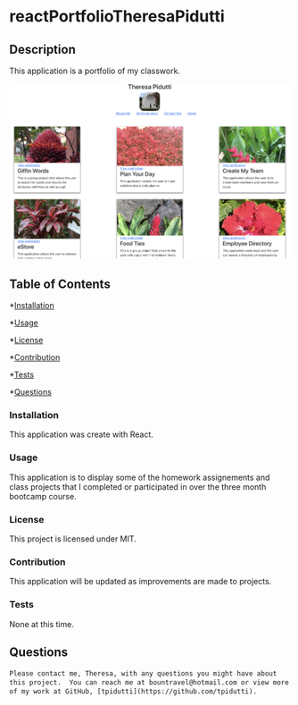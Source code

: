 # reactPortfolioTheresaPidutti

## Description

This application is a portfolio of my classwork.

![React Portfolio](portfolio.png)

## Table of Contents

\*[Installation](#installation)

\*[Usage](#usage)

\*[License](#license)

\*[Contribution](#contribution)

\*[Tests](#tests)

\*[Questions](#questions)

### Installation

This application was create with React.

### Usage

This application is to display some of the homework assignements and class projects that I completed or participated in over the three month bootcamp course.

### License

This project is licensed under MIT.

### Contribution

This application will be updated as improvements are made to projects.

### Tests

None at this time.

## Questions

```
Please contact me, Theresa, with any questions you might have about this project.  You can reach me at bountravel@hotmail.com or view more of my work at GitHub, [tpidutti](https://github.com/tpidutti).
```
